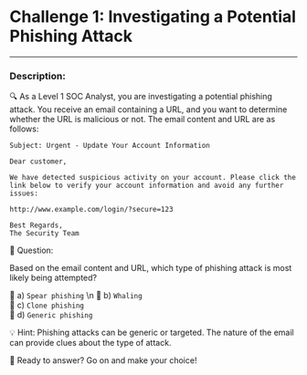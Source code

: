
# **Challenge 1: Investigating a Potential Phishing Attack**

---

### **Description:**

🔍 As a Level 1 SOC Analyst, you are investigating a potential phishing attack. You receive an email containing a URL, and you want to determine whether the URL is malicious or not. The email content and URL are as follows:

```vbnet
Subject: Urgent - Update Your Account Information

Dear customer,

We have detected suspicious activity on your account. Please click the link below to verify your account information and avoid any further issues:

http://www.example.com/login/?secure=123

Best Regards,
The Security Team
```

🤔 Question:

Based on the email content and URL, which type of phishing attack is most likely being attempted?

🔘 a) ```Spear phishing``` \n
🔘 b) ```Whaling``` \
🔘 c) ```Clone phishing``` \
🔘 d) ```Generic phishing```

💡 Hint: Phishing attacks can be generic or targeted. The nature of the email can provide clues about the type of attack.

🚀 Ready to answer? Go on and make your choice!
